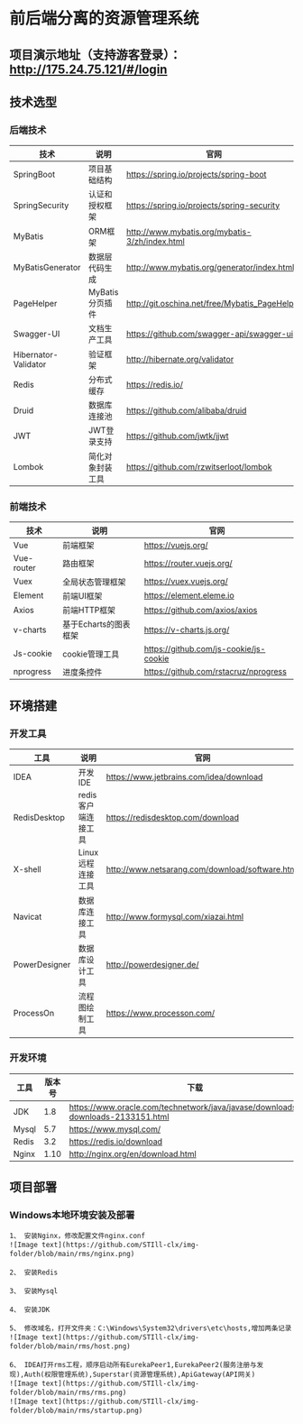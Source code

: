 # 前后端分离的资源管理系统

## 项目演示地址（支持游客登录）：http://175.24.75.121/#/login

## 技术选型
### 后端技术

| 技术                 | 说明                | 官网                                                 |
| -------------------- | ------------------- | ---------------------------------------------------- |
| SpringBoot           | 项目基础结构        | https://spring.io/projects/spring-boot               |
| SpringSecurity       | 认证和授权框架      | https://spring.io/projects/spring-security           |
| MyBatis              | ORM框架             | http://www.mybatis.org/mybatis-3/zh/index.html       |
| MyBatisGenerator     | 数据层代码生成      | http://www.mybatis.org/generator/index.html          |
| PageHelper           | MyBatis分页插件     | http://git.oschina.net/free/Mybatis_PageHelper       |
| Swagger-UI           | 文档生产工具        | https://github.com/swagger-api/swagger-ui            |
| Hibernator-Validator | 验证框架            | http://hibernate.org/validator                       |
| Redis                | 分布式缓存          | https://redis.io/                                    |
| Druid                | 数据库连接池        | https://github.com/alibaba/druid                     |
| JWT                  | JWT登录支持         | https://github.com/jwtk/jjwt                         |
| Lombok               | 简化对象封装工具    | https://github.com/rzwitserloot/lombok               |

### 前端技术

| 技术       | 说明                  | 官网                                   |
| ---------- | --------------------- | -------------------------------------- |
| Vue        | 前端框架              | https://vuejs.org/                     |
| Vue-router | 路由框架              | https://router.vuejs.org/              |
| Vuex       | 全局状态管理框架      | https://vuex.vuejs.org/                |
| Element    | 前端UI框架            | https://element.eleme.io               |
| Axios      | 前端HTTP框架          | https://github.com/axios/axios         |
| v-charts   | 基于Echarts的图表框架 | https://v-charts.js.org/               |
| Js-cookie  | cookie管理工具        | https://github.com/js-cookie/js-cookie |
| nprogress  | 进度条控件            | https://github.com/rstacruz/nprogress  |

## 环境搭建

### 开发工具

| 工具          | 说明                | 官网                                            |
| ------------- | ------------------- | ----------------------------------------------- |
| IDEA          | 开发IDE             | https://www.jetbrains.com/idea/download         |
| RedisDesktop  | redis客户端连接工具 | https://redisdesktop.com/download               |
| X-shell       | Linux远程连接工具   | http://www.netsarang.com/download/software.html |
| Navicat       | 数据库连接工具      | http://www.formysql.com/xiazai.html             |
| PowerDesigner | 数据库设计工具      | http://powerdesigner.de/                        |
| ProcessOn     | 流程图绘制工具      | https://www.processon.com/                      |

### 开发环境

| 工具          | 版本号 | 下载                                                         |
| ------------- | ------ | ------------------------------------------------------------ |
| JDK           | 1.8    | https://www.oracle.com/technetwork/java/javase/downloads/jdk8-downloads-2133151.html |
| Mysql         | 5.7    | https://www.mysql.com/                                       |
| Redis         | 3.2    | https://redis.io/download                                    |
| Nginx         | 1.10   | http://nginx.org/en/download.html                            |

## 项目部署

### Windows本地环境安装及部署
    1、 安装Nginx，修改配置文件nginx.conf
    ![Image text](https://github.com/STIll-clx/img-folder/blob/main/rms/nginx.png)
    
    2、 安装Redis
    
    3、 安装Mysql
    
    4、 安装JDK
    
    5、 修改域名，打开文件夹：C:\Windows\System32\drivers\etc\hosts,增加两条记录
    ![Image text](https://github.com/STIll-clx/img-folder/blob/main/rms/host.png)
    
    6、 IDEA打开rms工程，顺序启动所有EurekaPeer1,EurekaPeer2(服务注册与发现),Auth(权限管理系统),Superstar(资源管理系统),ApiGateway(API网关)
    ![Image text](https://github.com/STIll-clx/img-folder/blob/main/rms/rms.png)
    ![Image text](https://github.com/STIll-clx/img-folder/blob/main/rms/startup.png)
    
